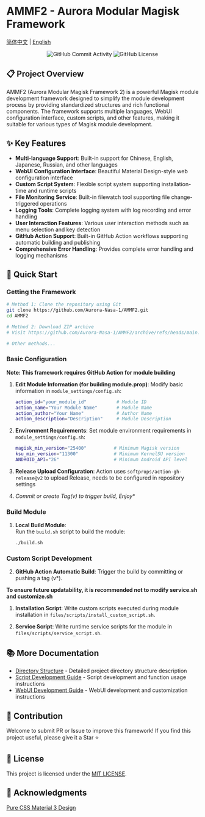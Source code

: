 # AMMF2 - Aurora Modular Magisk Framework

[简体中文](../zh/index.md) | [English](../en/index.md)

<div align="center">
    <img src="https://img.shields.io/github/commit-activity/w/Aurora-Nasa-1/AMMF2" alt="GitHub Commit Activity">
    <img src="https://img.shields.io/github/license/Aurora-Nasa-1/AMMF2" alt="GitHub License">
</div>

## 📋 Project Overview

AMMF2 (Aurora Modular Magisk Framework 2) is a powerful Magisk module development framework designed to simplify the module development process by providing standardized structures and rich functional components. The framework supports multiple languages, WebUI configuration interface, custom scripts, and other features, making it suitable for various types of Magisk module development.

## ✨ Key Features

- **Multi-language Support**: Built-in support for Chinese, English, Japanese, Russian, and other languages
- **WebUI Configuration Interface**: Beautiful Material Design-style web configuration interface
- **Custom Script System**: Flexible script system supporting installation-time and runtime scripts
- **File Monitoring Service**: Built-in filewatch tool supporting file change-triggered operations
- **Logging Tools**: Complete logging system with log recording and error handling
- **User Interaction Features**: Various user interaction methods such as menu selection and key detection
- **GitHub Action Support**: Built-in GitHub Action workflows supporting automatic building and publishing
- **Comprehensive Error Handling**: Provides complete error handling and logging mechanisms

## 🚀 Quick Start

### Getting the Framework

```bash
# Method 1: Clone the repository using Git
git clone https://github.com/Aurora-Nasa-1/AMMF2.git
cd AMMF2

# Method 2: Download ZIP archive
# Visit https://github.com/Aurora-Nasa-1/AMMF2/archive/refs/heads/main.zip

# Other methods...
```

### Basic Configuration

**Note: This framework requires GitHub Action for module building**

1. **Edit Module Information (for building module.prop)**:
   Modify basic information in `module_settings/config.sh`:

   ```bash
   action_id="your_module_id"           # Module ID
   action_name="Your Module Name"       # Module Name
   action_author="Your Name"            # Author Name
   action_description="Description"     # Module Description
   ```

2. **Environment Requirements**:
   Set module environment requirements in `module_settings/config.sh`:

   ```bash
   magisk_min_version="25400"          # Minimum Magisk version
   ksu_min_version="11300"             # Minimum KernelSU version
   ANDROID_API="26"                    # Minimum Android API level
   ```

3. **Release Upload Configuration**:
   Action uses `softprops/action-gh-release@v2` to upload Release, needs to be configured in repository settings

4. **Commit or create Tag(v*) to trigger build, Enjoy**

### Build Module

1. **Local Build Module**:  
   Run the `build.sh` script to build the module:  
   ```bash
   ./build.sh
### Custom Script Development
2. **GitHub Action Automatic Build**:
   Trigger the build by committing or pushing a tag (v*).

**To ensure future updatability, it is recommended not to modify service.sh and customize.sh**

1. **Installation Script**:
   Write custom scripts executed during module installation in `files/scripts/install_custom_script.sh`.

2. **Service Script**:
   Write runtime service scripts for the module in `files/scripts/service_script.sh`.

## 📚 More Documentation

- [Directory Structure](directory.md) - Detailed project directory structure description
- [Script Development Guide](script.md) - Script development and function usage instructions
- [WebUI Development Guide](webui.md) - WebUI development and customization instructions

## 🤝 Contribution

Welcome to submit PR or Issue to improve this framework! If you find this project useful, please give it a Star ⭐

## 📄 License

This project is licensed under the [MIT LICENSE](../../LICENSE).

## 🙏 Acknowledgments

[Pure CSS Material 3 Design](https://github.com/jogemu/md3css)

